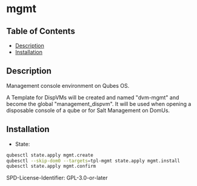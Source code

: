 # mgmt

## Table of Contents

* [Description](#description)
* [Installation](#installation)

## Description

Management console environment on Qubes OS.

A Template for DispVMs will be created and named "dvm-mgmt" and become the
global "management_dispvm". It will be used when opening a disposable console
of a qube or for Salt Management on DomUs.

## Installation

- State:
```sh
qubesctl state.apply mgmt.create
qubesctl --skip-dom0 --targets=tpl-mgmt state.apply mgmt.install
qubesctl state.apply mgmt.confirm
```

SPD-License-Identifier: GPL-3.0-or-later
